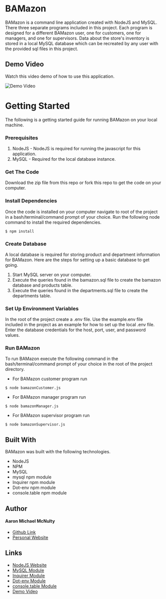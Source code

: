 # BAMazon #
BAMazon is a command line application created with NodeJS and MySQL. There three separate programs included in this project. Each program is designed for a different BAMazon user, one for customers, one for managers, and one for supervisors. Data about the store's inventory is stored in a local MySQL database which can be recreated by any user with the provided sql files in this project.

## Demo Video ##
Watch this video demo of how to use this application.

![Demo Video](https://raw.githubusercontent.com/amcnulty/BAMazon/master/readme/BAMazon_Demo.gif "Demo Video")

# Getting Started #
The following is a getting started guide for running BAMazon on your local machine.

### Prerequisites ###
1. NodeJS - NodeJS is required for running the javascript for this application.
2. MySQL - Required for the local database instance.

### Get The Code ###
Download the zip file from this repo or fork this repo to get the code on your computer.

### Install Dependencies ###
Once the code is installed on your computer navigate to root of the project in a bash/terminal/command prompt of your choice. Run the following node command to install the required dependencies.
```
$ npm install
```

### Create Database ###
A local database is required for storing product and department information for BAMazon. Here are the steps for setting up a basic database to get going.

1. Start MySQL server on your computer.
2. Execute the queries found in the bamazon.sql file to create the bamazon database and products table.
3. Execute the queries found in the departments.sql file to create the departments table.

### Set Up Environment Variables ###
In the root of the project create a .env file. Use the example.env file included in the project as an example for how to set up the local .env file. Enter the database credentials for the host, port, user, and password values.

### Run BAMazon ###
To run BAMazon execute the following command in the bash/terminal/command prompt of your choice in the root of the project directory.

* For BAMazon customer program run

```
$ node bamazonCustomer.js
```

* For BAMazon manager program run

```
$ node bamazonManager.js
```

* For BAMazon supervisor program run

```
$ node bamazonSupervisor.js
```

## Built With ##
BAMazon was built with the following technologies.

* NodeJS
* NPM
* MySQL
* mysql npm module
* Inquirer npm module
* Dot-env npm module
* console.table npm module

## Author
#### Aaron Michael McNulty
* [Github Link](https://github.com/amcnulty "amcnulty (Aaron Michael McNulty)")
* [Personal Website](http://www.aaronmichael.tk "Aaron Michael McNulty")

## Links
* [NodeJS Website](https://nodejs.org/en/ "Node.js")
* [MySQL Module](https://www.npmjs.com/package/mysql/ "mysql")
* [Inquirer Module](https://www.npmjs.com/package/inquirer/ "inquirer")
* [Dot-env Module](https://www.npmjs.com/package/dot-env "Dot-env")
* [console.table Module](https://www.npmjs.com/package/console.table/ "console.table")
* [Demo Video](https://gfycat.com/gifs/detail/LightResponsibleAmmonite "Demo Video")